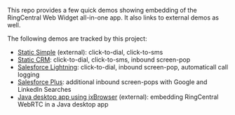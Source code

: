 This repo provides a few quick demos showing embedding of the RingCentral Web Widget all-in-one app. It also links to external demos as well.

The following demos are tracked by this project:

* [Static Simple](static_simple.md) (external): click-to-dial, click-to-sms
* [Static CRM](static_crm.md): click-to-dial, click-to-sms, inbound screen-pop
* [Salesforce Lightning](salesforce_lightning/index.md): click-to-dial, inbound screen-pop, automaticall call logging
* [Salesforce Plus](salesforce_lightning_more/index.md): additional inbound screen-pops with Google and LinkedIn Searches
* [Java desktop app using jxBrowser](java_desktop_app_jxbrowser.md) (external): embedding RingCentral WebRTC in a Java desktop app